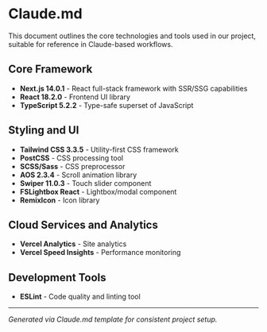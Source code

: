 # Claude.md

This document outlines the core technologies and tools used in our project, suitable for reference in Claude-based workflows.

## Core Framework

- **Next.js 14.0.1** - React full-stack framework with SSR/SSG capabilities
- **React 18.2.0** - Frontend UI library
- **TypeScript 5.2.2** - Type-safe superset of JavaScript

## Styling and UI

- **Tailwind CSS 3.3.5** - Utility-first CSS framework
- **PostCSS** - CSS processing tool
- **SCSS/Sass** - CSS preprocessor
- **AOS 2.3.4** - Scroll animation library
- **Swiper 11.0.3** - Touch slider component
- **FSLightbox React** - Lightbox/modal component
- **RemixIcon** - Icon library

## Cloud Services and Analytics

- **Vercel Analytics** - Site analytics
- **Vercel Speed Insights** - Performance monitoring

## Development Tools

- **ESLint** - Code quality and linting tool

---

*Generated via Claude.md template for consistent project setup.*

